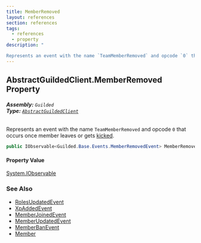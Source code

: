 ```yaml
---
title: MemberRemoved
layout: references
section: references
tags:
  - references
  - property
description: "

Represents an event with the name `TeamMemberRemoved` and opcode `0` that occurs once member leaves or gets [kicked](MemberRemovedEvent.IsKick.md 'Guilded.Base.Events.MemberRemovedEvent.IsKick')."
---
```


## AbstractGuildedClient.MemberRemoved Property
###### **Assembly:** `Guilded`<br/>**Type:** [`AbstractGuildedClient`](AbstractGuildedClient.md 'Guilded.AbstractGuildedClient')

Represents an event with the name `TeamMemberRemoved` and opcode `0` that occurs once member leaves or gets [kicked](MemberRemovedEvent.IsKick.md 'Guilded.Base.Events.MemberRemovedEvent.IsKick').

```csharp
public IObservable<Guilded.Base.Events.MemberRemovedEvent> MemberRemoved { get; }
```

#### Property Value
[System.IObservable](https://docs.microsoft.com/en-us/dotnet/api/System.IObservable 'System.IObservable')

### See Also
- [RolesUpdatedEvent](RolesUpdatedEvent.md 'Guilded.Base.Events.RolesUpdatedEvent')
- [XpAddedEvent](XpAddedEvent.md 'Guilded.Base.Events.XpAddedEvent')
- [MemberJoinedEvent](MemberJoinedEvent.md 'Guilded.Base.Events.MemberJoinedEvent')
- [MemberUpdatedEvent](MemberUpdatedEvent.md 'Guilded.Base.Events.MemberUpdatedEvent')
- [MemberBanEvent](MemberBanEvent.md 'Guilded.Base.Events.MemberBanEvent')
- [Member](Member.md 'Guilded.Base.Servers.Member')